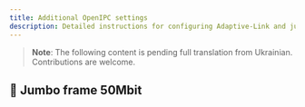 ```yaml
---
title: Additional OpenIPC settings
description: Detailed instructions for configuring Adaptive-Link and jumbo frames.
---
```


> **Note**: The following content is pending full translation from Ukrainian. Contributions are welcome.

## 🛜 Jumbo frame 50Mbit
